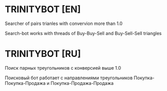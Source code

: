 # TRINITYBOT [EN]
Searcher of pairs trianles with convervion more than 1.0

Search-bot works with threads of Buy-Buy-Sell and Buy-Sell-Sell triangles

# TRINITYBOT [RU]
Поиск парных треугольников с конверсией выше 1.0

Поисковый бот работает с направлениями треугольников Покупка-Покупка-Продажа и Покупка-Продажа-Продажа

